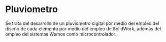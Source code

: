 # Pluviometro
Se trata del desarrollo de un pluviometro digital por medio del empleo del diseño de cada elemento por medio del empleo de SolidWork, ademas del empleo del sistemas Wemos como microcontrolador.
